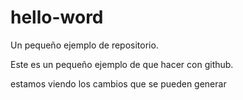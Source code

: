 # hello-word
Un pequeño ejemplo de repositorio.

Este es un pequeño ejemplo de que hacer con github.

estamos viendo los cambios que se pueden generar
